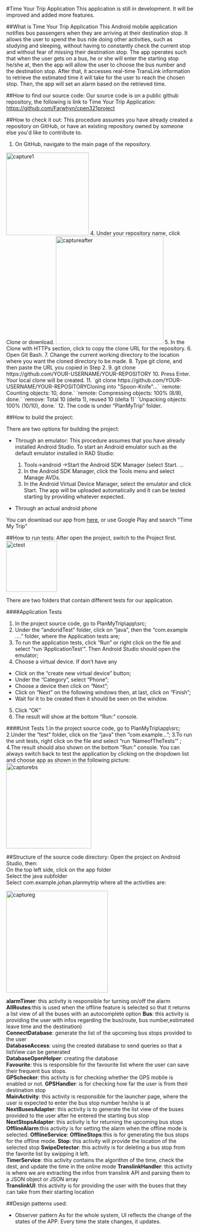 #Time Your Trip Application
This application is still in development. It will be improved and added more features.


##What is Time Your Trip Application
This Android mobile application notifies bus passengers when they are arriving at their destination stop. It allows the user to spend the bus ride doing other activities, such as studying and sleeping, without having to constantly check the current stop and without fear of missing their destination stop. 
The app operates such that when the user gets on a bus, he or she will enter the starting stop he/she at, then the app will allow the user to choose the bus number and the destination stop. After that, it accesses real-time TransLink information to retrieve the estimated time it will take for the user to reach the chosen stop. Then, the app will set an alarm based on the retrieved time. 


##How to find our source code:
Our source code is on a  public github repository, the following is link to Time Your Trip Application:
https://github.com/Farwhyn/cpen321project 


##How to check it out:
This procedure assumes you have already created a repository on GitHub, or have an existing repository owned by someone else you'd like to contribute to.

1. On GitHub, navigate to the main page of the repository.  
<img width="221" alt="capture1" src="https://cloud.githubusercontent.com/assets/14351017/20193981/55658162-a745-11e6-8a77-985bfa181e80.PNG">
4. Under your repository name, click Clone or download.  
<img width="288" alt="captureafter" src="https://cloud.githubusercontent.com/assets/14351017/20193903/f07e48f6-a744-11e6-8cb4-513606f855a0.PNG">
5. In the Clone with HTTPs section, click to copy the clone URL for the repository.
6. Open Git Bash.
7. Change the current working directory to the location where you want the cloned directory to be made.
8. Type git clone, and then paste the URL you copied in Step 2.
9. git clone https://github.com/YOUR-USERNAME/YOUR-REPOSITORY
10. Press Enter. Your local clone will be created.
11. `git clone https://github.com/YOUR-USERNAME/YOUR-REPOSITORYCloning into "Spoon-Knife"...`  
`remote: Counting objects: 10, done.`  
`remote: Compressing objects: 100% (8/8), done.`  
`remove: Total 10 (delta 1), reused 10 (delta 1)`  
`Unpacking objects: 100% (10/10), done.`  
12. The code is under “PlanMyTrip” folder.

##How to build the project:

There are two options for building the project:

* Through an emulator:
This procedure assumes that you have already installed Android Studio.
To start an Android emulator such as the default emulator installed in RAD Studio:
   1. Tools->android ->Start the Android SDK Manager (select Start. ...
   2. In the Android SDK Manager, click the Tools menu and select Manage AVDs.
   3. In the Android Virtual Device Manager, select the emulator and click Start.
The app will be uploaded automatically and it can be tested starting by providing whatever expected.


* Through an actual android phone

You can download our app from [here](https://play.google.com/apps/testing/com.planmytrip.johan.planmytrip), or use Google Play and search "Time My Trip"

##How to run tests:
After open the project, switch to the Project first.  
<img width="136" alt="ctest" src="https://cloud.githubusercontent.com/assets/14351017/20193584/7bd44696-a743-11e6-9e4b-7abfa46acb5f.PNG">  

There are two folders that contain different tests for our application.

####Application Tests
1. In the project source code, go to PlanMyTrip\app\src;
2. Under the “andoridTest” folder, click on “java”, then the “com.example ….” folder, where the Application tests are;
3. To run the application tests, click “Run” or right click on the file and select “run ‘ApplicationTest’”. Then Android Studio should open the emulator;
4. Choose a virtual device. If don’t have any 
*  Click on the “create new virtual device” button;
*  Under the “Category”, select “Phone”; 
*  Choose a device then click on “Next”;
*  Click on “Next” on the following windows then, at last, click on “Finish”;
*  Wait for it to be created then it should be seen on the window.
5. Click “OK”
6. The result will show at the bottom “Run:” console.


####Unit Tests
1.In the project source code, go to PlanMyTrip\app\src;
2.Under the “test” folder, click on the “java” then “com.example...”;
3.To run the unit tests, right click on the file and select “run ‘NameofTheTests’” ;
4.The result should also shown on the bottom “Run:” console.
You can always switch back to test the application by clicking on the dropdown list and choose app as shown in the following picture:  
<img width="228" alt="capturebs" src="https://cloud.githubusercontent.com/assets/14351017/20193743/43ebab7e-a744-11e6-9eda-f73a2843e996.PNG">

##Structure of the source code directory:
Open the project on Android Studio, then:  
On the top left side, click on the app folder  
Select the java subfolder  
Select com.example.johan.planmytrip where all the activities are:  

<img width="272" alt="captureg" src="https://cloud.githubusercontent.com/assets/14351017/20193841/aafd9692-a744-11e6-99b9-a6addbb9f61a.PNG">

**alarmTimer**: this activity is responsible for turning on/off the alarm 
**AllRoutes**:this is used when the offline feature is selected so that it returns a list view of all the buses with an autocomplete option 
**Bus**: this activity is providing the user with infos regarding the bus(route, bus number,estimated leave time and the destination)  
**ConnectDatabase**: generate the list of the upcoming bus stops provided to the user  
**DatabaseAccess**: using the created database to send queries so that a listView can be generated  
**DatabaseOpenHelper**: creating the database  
**Favourite**: this is responsible for the favourite list where the user can save their frequent bus stops.  
**GPSchecker**: this activity is for checking whether the GPS mobile is enabled or not. 
**GPSHandler**: is for checking how far the user is from their destination stop  
**MainActivity**: this activity is responsible for the launcher page, where the user is expected to enter the bus stop number he/she is at  
**NextBusesAdapter**: this activity is to generate the list view of the buses provided to the user after he entered the starting bus stop  
**NextStopsAdapter**: this activity is for returning the upcoming bus stops
**OfflineAlarm**:this activity is for setting the alarm when the offline mode is selected.
**OfflineService**:
**OfflineStops**:this is for generating the bus stops for the offline mode.
**Stop**: this activity will provide the location of the selected stop
**SwipeDetector**: this activity is for deleting a bus stop from the favorite list by swipping it left.  
**TimerService**: this activity contains the algorithm of the time, check the dest, and update the time in the online mode
**TranslinkHandler**: this activity is where we are extracting the infos from translink API and parsing them to a JSON object or JSON array  
**TranslinkUI**: this activity is for providing the user with the buses that they can take from their starting location


##Design patterns used: 
* Observer pattern
As for the whole system, UI reflects the change of the states of the APP. Every time the state changes, it updates.
